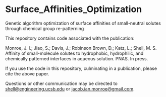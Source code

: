 # Surface_Affinities_Optimization
Genetic algorithm optimization of surface affinities of small-neutral solutes through chemical group re-patterning

This repository contains code associated with the publication:

Monroe, J. I.; Jiao, S.; Davis, J.; Robinson Brown, D.; Katz, L.; Shell, M. S. Affinity of small-molecule solutes to hydrophobic, hydrophilic, and chemically patterned interfaces in aqueous solution. PNAS. In press.

If you use the code in this repository, culminating in a publication, please cite the above paper.

Questions or other communication may be directed to shell@engineering.ucsb.edu or jacob.ian.monroe@gmail.com.

